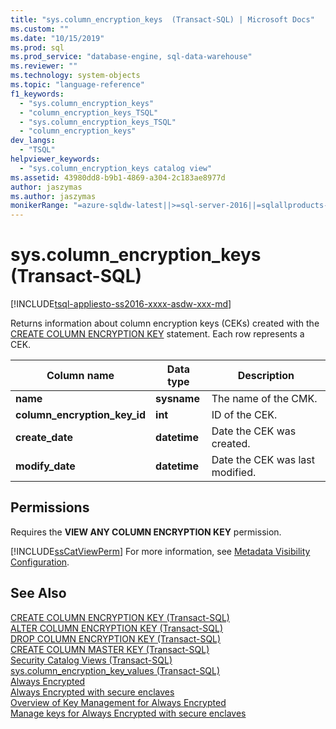 ```yaml
---
title: "sys.column_encryption_keys  (Transact-SQL) | Microsoft Docs"
ms.custom: ""
ms.date: "10/15/2019"
ms.prod: sql
ms.prod_service: "database-engine, sql-data-warehouse"
ms.reviewer: ""
ms.technology: system-objects
ms.topic: "language-reference"
f1_keywords: 
  - "sys.column_encryption_keys"
  - "column_encryption_keys_TSQL"
  - "sys.column_encryption_keys_TSQL"
  - "column_encryption_keys"
dev_langs: 
  - "TSQL"
helpviewer_keywords: 
  - "sys.column_encryption_keys catalog view"
ms.assetid: 43980dd8-b9b1-4869-a304-2c183ae8977d
author: jaszymas
ms.author: jaszymas
monikerRange: "=azure-sqldw-latest||>=sql-server-2016||=sqlallproducts-allversions||>=sql-server-linux-2017||=azuresqldb-mi-current"
---
```

# sys.column_encryption_keys  (Transact-SQL)
[!INCLUDE[tsql-appliesto-ss2016-xxxx-asdw-xxx-md](../../includes/tsql-appliesto-ss2016-xxxx-asdw-xxx-md.md)]

  Returns information about column encryption keys (CEKs) created with the [CREATE COLUMN ENCRYPTION KEY](../../t-sql/statements/create-column-encryption-key-transact-sql.md) statement. Each row represents a CEK.  
  
|Column name|Data type|Description|  
|-----------------|---------------|-----------------|  
|**name**|**sysname**|The name of the CMK.|  
|**column_encryption_key_id**|**int**|ID of the CEK.|  
|**create_date**|**datetime**|Date the CEK was created.|  
|**modify_date**|**datetime**|Date the CEK was last modified.|  
  
## Permissions  
 Requires the **VIEW ANY COLUMN ENCRYPTION KEY** permission.  
  
 [!INCLUDE[ssCatViewPerm](../../includes/sscatviewperm-md.md)] For more information, see [Metadata Visibility Configuration](../../relational-databases/security/metadata-visibility-configuration.md).  
  
## See Also  
 [CREATE COLUMN ENCRYPTION KEY &#40;Transact-SQL&#41;](../../t-sql/statements/create-column-encryption-key-transact-sql.md)   
 [ALTER COLUMN ENCRYPTION KEY &#40;Transact-SQL&#41;](../../t-sql/statements/alter-column-encryption-key-transact-sql.md)   
 [DROP COLUMN ENCRYPTION KEY &#40;Transact-SQL&#41;](../../t-sql/statements/drop-column-encryption-key-transact-sql.md)   
 [CREATE COLUMN MASTER KEY &#40;Transact-SQL&#41;](../../t-sql/statements/create-column-master-key-transact-sql.md)   
 [Security Catalog Views &#40;Transact-SQL&#41;](../../relational-databases/system-catalog-views/security-catalog-views-transact-sql.md)   
 [sys.column_encryption_key_values &#40;Transact-SQL&#41;](../../relational-databases/system-catalog-views/sys-column-encryption-key-values-transact-sql.md)  
 [Always Encrypted](../../relational-databases/security/encryption/always-encrypted-database-engine.md)   
 [Always Encrypted with secure enclaves](../../relational-databases/security/encryption/always-encrypted-enclaves.md)   
 [Overview of Key Management for Always Encrypted](../../relational-databases/security/encryption/overview-of-key-management-for-always-encrypted.md)   
 [Manage keys for Always Encrypted with secure enclaves](../../relational-databases/security/encryption/always-encrypted-enclaves-manage-keys.md)    

  
  

